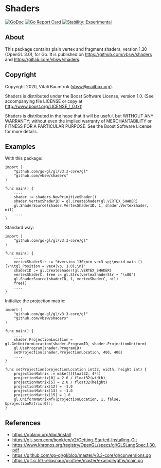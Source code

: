 # Shaders

[![GoDoc](https://godoc.org/github.com/vbsw/shaders?status.svg)](https://godoc.org/github.com/vbsw/shaders) [![Go Report Card](https://goreportcard.com/badge/github.com/vbsw/shaders)](https://goreportcard.com/report/github.com/vbsw/shaders) [![Stability: Experimental](https://masterminds.github.io/stability/experimental.svg)](https://masterminds.github.io/stability/experimental.html)

## About
This package contains plain vertex and fragment shaders, version 1.30 (OpenGL 3.0), for Go. It is published on <https://github.com/vbsw/shaders> and <https://gitlab.com/vbsw/shaders>.

## Copyright
Copyright 2020, Vitali Baumtrok (vbsw@mailbox.org).

Shaders is distributed under the Boost Software License, version 1.0. (See accompanying file LICENSE or copy at http://www.boost.org/LICENSE_1_0.txt)

Shaders is distributed in the hope that it will be useful, but WITHOUT ANY WARRANTY; without even the implied warranty of MERCHANTABILITY or FITNESS FOR A PARTICULAR PURPOSE. See the Boost Software License for more details.

## Examples
With this package:

	import (
		"github.com/go-gl/gl/v3.3-core/gl"
		"github.com/vbsw/shaders"
	)

	func main() {
		....
		shader := shaders.NewPrimitiveShader()
		shader.VertexShaderID = gl.CreateShader(gl.VERTEX_SHADER)
		gl.ShaderSource(shader.VertexShaderID, 1, shader.VertexShader, nil)
		....
	}

Standard way:

	import (
		"github.com/go-gl/gl/v3.3-core/gl"
	)

	func main() {
		....
		vertexShaderStr := "#version 130\nin vec3 vp;\nvoid main () {\n\tgl_Position = vec4(vp, 1.0);\n}"
		shaderID := gl.CreateShader(gl.VERTEX_SHADER)
		vertexShaderC, free := gl.Strs(vertexShaderStr + "\x00")
		gl.ShaderSource(shaderID, 1, vertexShaderC, nil)
		free()
		....
	}

Initialize the projection matrix:

	import (
		"github.com/go-gl/gl/v3.3-core/gl"
		"github.com/vbsw/shaders"
	)

	func main() {
		....
		shader.ProjectionLocation = gl.GetUniformLocation(shader.ProgramID, shader.ProjectionUniform)
		gl.UseProgram(shader.ProgramID)
		setProjection(shader.ProjectionLocation, 400, 400)
		....
	}

	func setProjection(projectionLocation int32, width, height int) {
		projectionMatrix := make([]float32, 4*4)
		projectionMatrix[0] = 2.0 / float32(width)
		projectionMatrix[5] = 2.0 / float32(height)
		projectionMatrix[12] = -1.0
		projectionMatrix[13] = -1.0
		projectionMatrix[15] = 1.0
		gl.UniformMatrix4fv(projectionLocation, 1, false, &projectionMatrix[0]);
	}

## References
- https://golang.org/doc/install
- https://git-scm.com/book/en/v2/Getting-Started-Installing-Git
- https://www.khronos.org/registry/OpenGL/specs/gl/GLSLangSpec.1.30.pdf
- https://github.com/go-gl/gl/blob/master/v3.3-core/gl/conversions.go
- https://git.sr.ht/~eliasnaur/gio/tree/master/example/glfw/main.go

